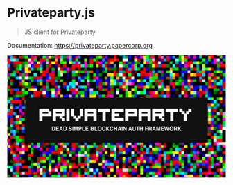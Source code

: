 # Privateparty.js

> JS client for Privateparty

Documentation: https://privateparty.papercorp.org

![preview.jpeg](preview.jpeg)
